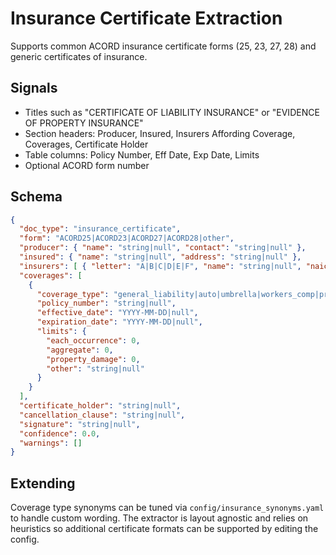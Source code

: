 # Insurance Certificate Extraction

Supports common ACORD insurance certificate forms (25, 23, 27, 28) and generic certificates of insurance.

## Signals
- Titles such as "CERTIFICATE OF LIABILITY INSURANCE" or "EVIDENCE OF PROPERTY INSURANCE"
- Section headers: Producer, Insured, Insurers Affording Coverage, Coverages, Certificate Holder
- Table columns: Policy Number, Eff Date, Exp Date, Limits
- Optional ACORD form number

## Schema
```json
{
  "doc_type": "insurance_certificate",
  "form": "ACORD25|ACORD23|ACORD27|ACORD28|other",
  "producer": { "name": "string|null", "contact": "string|null" },
  "insured": { "name": "string|null", "address": "string|null" },
  "insurers": [ { "letter": "A|B|C|D|E|F", "name": "string|null", "naic": "string|null" } ],
  "coverages": [
    {
      "coverage_type": "general_liability|auto|umbrella|workers_comp|property|other",
      "policy_number": "string|null",
      "effective_date": "YYYY-MM-DD|null",
      "expiration_date": "YYYY-MM-DD|null",
      "limits": {
        "each_occurrence": 0,
        "aggregate": 0,
        "property_damage": 0,
        "other": "string|null"
      }
    }
  ],
  "certificate_holder": "string|null",
  "cancellation_clause": "string|null",
  "signature": "string|null",
  "confidence": 0.0,
  "warnings": []
}
```

## Extending
Coverage type synonyms can be tuned via `config/insurance_synonyms.yaml` to handle custom wording. The extractor is layout
agnostic and relies on heuristics so additional certificate formats can be supported by editing the config.
